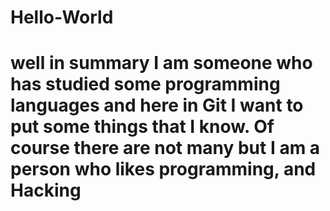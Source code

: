 # Hello-World

# well in summary I am someone who has studied some programming languages ​​and here in Git I want to put some things that I know. Of course there are not many but I am a person who likes programming, and Hacking 
